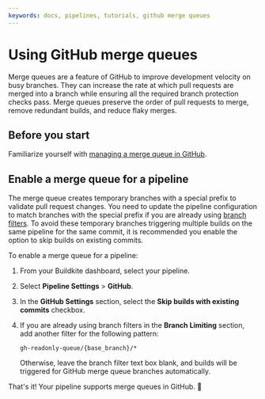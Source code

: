 ```yaml
---
keywords: docs, pipelines, tutorials, github merge queues
---
```


# Using GitHub merge queues

Merge queues are a feature of GitHub to improve development velocity on busy branches. They can increase the rate at which pull requests are merged into a branch while ensuring all the required branch protection checks pass. Merge queues preserve the order of pull requests to merge, remove redundant builds, and reduce flaky merges.

## Before you start

Familiarize yourself with [managing a merge queue in GitHub](https://docs.github.com/en/repositories/configuring-branches-and-merges-in-your-repository/configuring-pull-request-merges/managing-a-merge-queue).

## Enable a merge queue for a pipeline

The merge queue creates temporary branches with a special prefix to validate pull request changes. You need to update the pipeline configuration to match branches with the special prefix if you are already using [branch filters](/docs/pipelines/configure/workflows/branch-configuration#pipeline-level-branch-filtering). To avoid these temporary branches triggering multiple builds on the same pipeline for the same commit, it is recommended you enable the option to skip builds on existing commits.

To enable a merge queue for a pipeline:

1. From your Buildkite dashboard, select your pipeline.
1. Select **Pipeline Settings** > **GitHub**.
1. In the **GitHub Settings** section, select the **Skip builds with existing commits** checkbox.
1. If you are already using branch filters in the **Branch Limiting** section, add another filter for the following pattern:

    ```text
    gh-readonly-queue/{base_branch}/*
    ```

    Otherwise, leave the branch filter text box blank, and builds will be triggered for GitHub merge queue branches automatically.

That's it! Your pipeline supports merge queues in GitHub. 🎉
